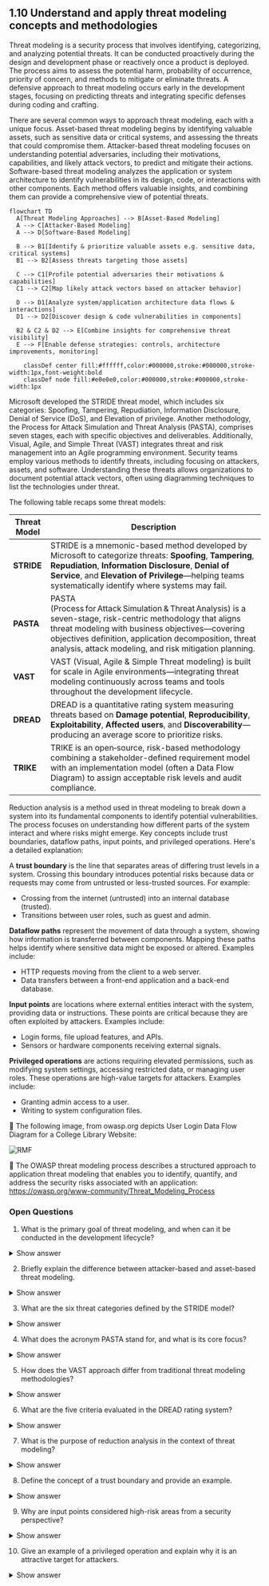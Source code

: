 ## 1.10 Understand and apply threat modeling concepts and methodologies ##

Threat modeling is a security process that involves identifying, categorizing, and analyzing potential threats. It can be conducted proactively during the design and development phase or reactively once a product is deployed. The process aims to assess the potential harm, probability of occurrence, priority of concern, and methods to mitigate or eliminate threats. A defensive approach to threat modeling occurs early in the development stages, focusing on predicting threats and integrating specific defenses during coding and crafting. 

There are several common ways to approach threat modeling, each with a unique focus. Asset-based threat modeling begins by identifying valuable assets, such as sensitive data or critical systems, and assessing the threats that could compromise them. 
Attacker-based threat modeling focuses on understanding potential adversaries, including their motivations, capabilities, and likely attack vectors, to predict and mitigate their actions. Software-based threat modeling analyzes the application or system architecture to identify vulnerabilities in its design, code, or interactions with other components. Each method offers valuable insights, and combining them can provide a comprehensive view of potential threats.

```mermaid
flowchart TD
  A[Threat Modeling Approaches] --> B[Asset-Based Modeling]
  A --> C[Attacker-Based Modeling]
  A --> D[Software-Based Modeling]

  B --> B1[Identify & prioritize valuable assets e.g. sensitive data, critical systems]
  B1 --> B2[Assess threats targeting those assets]

  C --> C1[Profile potential adversaries their motivations & capabilities]
  C1 --> C2[Map likely attack vectors based on attacker behavior]

  D --> D1[Analyze system/application architecture data flows & interactions]
  D1 --> D2[Discover design & code vulnerabilities in components]

  B2 & C2 & D2 --> E[Combine insights for comprehensive threat visibility]
  E --> F[Enable defense strategies: controls, architecture improvements, monitoring]

    classDef center fill:#ffffff,color:#000000,stroke:#000000,stroke-width:1px,font-weight:bold
    classDef node fill:#e0e0e0,color:#000000,stroke:#000000,stroke-width:1px
```

Microsoft developed the STRIDE threat model, which includes six categories: Spoofing, Tampering, Repudiation, Information Disclosure, Denial of Service (DoS), and Elevation of privilege. Another methodology, the Process for Attack Simulation and Threat Analysis (PASTA), comprises seven stages, each with specific objectives and deliverables. Additionally, Visual, Agile, and Simple Threat (VAST) integrates threat and risk management into an Agile programming environment. Security teams employ various methods to identify threats, including focusing on attackers, assets, and software. Understanding these threats allows organizations to document potential attack vectors, often using diagramming techniques to list the technologies under threat.

The following table recaps some threat models:


| Threat Model                 | Description |
|-----------------------------|-------------|
| **STRIDE**                  | STRIDE is a mnemonic-based method developed by Microsoft to categorize threats: **Spoofing**, **Tampering**, **Repudiation**, **Information Disclosure**, **Denial of Service**, and **Elevation of Privilege**—helping teams systematically identify where systems may fail.|
| **PASTA**                   | PASTA (Process for Attack Simulation & Threat Analysis) is a seven-stage, risk-centric methodology that aligns threat modeling with business objectives—covering objectives definition, application decomposition, threat analysis, attack modeling, and risk mitigation planning.|
| **VAST**                    | VAST (Visual, Agile & Simple Threat modeling) is built for scale in Agile environments—integrating threat modeling continuously across teams and tools throughout the development lifecycle. |
| **DREAD**                   | DREAD is a quantitative rating system measuring threats based on **Damage potential**, **Reproducibility**, **Exploitability**, **Affected users**, and **Discoverability**—producing an average score to prioritize risks. |
| **TRIKE**                   | TRIKE is an open‑source, risk-based methodology combining a stakeholder-defined requirement model with an implementation model (often a Data Flow Diagram) to assign acceptable risk levels and audit compliance.|

Reduction analysis is a method used in threat modeling to break down a system into its fundamental components to identify potential vulnerabilities. The process focuses on understanding how different parts of the system interact and where risks might emerge. Key concepts include trust boundaries, dataflow paths, input points, and privileged operations. Here's a detailed explanation:

A **trust boundary** is the line that separates areas of differing trust levels in a system. Crossing this boundary introduces potential risks because data or requests may come from untrusted or less-trusted sources. For example:

- Crossing from the internet (untrusted) into an internal database (trusted).
- Transitions between user roles, such as guest and admin.

**Dataflow paths** represent the movement of data through a system, showing how information is transferred between components. Mapping these paths helps identify where sensitive data might be exposed or altered. Examples include:

- HTTP requests moving from the client to a web server.
- Data transfers between a front-end application and a back-end database.

**Input points** are locations where external entities interact with the system, providing data or instructions. These points are critical because they are often exploited by attackers. Examples include:

- Login forms, file upload features, and APIs.
- Sensors or hardware components receiving external signals.

**Privileged operations** are actions requiring elevated permissions, such as modifying system settings, accessing restricted data, or managing user roles. These operations are high-value targets for attackers. Examples include:

- Granting admin access to a user.
- Writing to system configuration files.

:link: The following image, from owasp.org depicts User Login Data Flow Diagram for a College Library Website:

![RMF](https://github.com/user-attachments/assets/7c3cc10d-1702-4457-aab7-66c8bb923bc2)

:link: The OWASP threat modeling process describes a structured approach to application threat modeling that enables you to identify, quantify, and address the security risks associated with an application: https://owasp.org/www-community/Threat_Modeling_Process

### Open Questions ###

1. What is the primary goal of threat modeling, and when can it be conducted in the development lifecycle?
<details>
  <summary>Show answer</summary>
The primary goal of threat modeling is to identify, categorize, and analyze potential threats to a system. It can be conducted proactively during design and development or reactively after deployment.
</details>

2. Briefly explain the difference between attacker-based and asset-based threat modeling.
<details>
  <summary>Show answer</summary>
Attacker-based threat modeling focuses on understanding the motivations, capabilities, and attack vectors of potential adversaries. In contrast, asset-based threat modeling centers on identifying valuable assets and the threats that could compromise them.
</details>

3. What are the six threat categories defined by the STRIDE model?
<details>
  <summary>Show answer</summary>
The STRIDE model defines six threat categories: Spoofing, Tampering, Repudiation, Information Disclosure, Denial of Service (DoS), and Elevation of Privilege.
</details>

4. What does the acronym PASTA stand for, and what is its core focus?
<details>
  <summary>Show answer</summary>
PASTA stands for Process for Attack Simulation and Threat Analysis. It is a seven-stage methodology primarily focused on assessing risks based on asset value.
</details>

5. How does the VAST approach differ from traditional threat modeling methodologies?
<details>
  <summary>Show answer</summary>
VAST (Visual, Agile, and Simple Threat) integrates threat and risk management directly into an Agile programming environment, making it more dynamic and adaptable compared to traditional methods.
</details>

6. What are the five criteria evaluated in the DREAD rating system?
<details>
  <summary>Show answer</summary>
The DREAD rating system evaluates five criteria: Damage potential, Reproducibility, Exploitability, Affected Users, and Discoverability.
</details>

7. What is the purpose of reduction analysis in the context of threat modeling?
<details>
  <summary>Show answer</summary>
Reduction analysis breaks down a system into its fundamental components to better understand the system's logic, interactions, and potential vulnerabilities. This detailed examination helps pinpoint where risks might emerge.
</details>

8. Define the concept of a trust boundary and provide an example.
<details>
  <summary>Show answer</summary>
A trust boundary is the line that separates areas of differing trust levels in a system. Crossing this boundary introduces potential security risks. An example is the transition from the internet (untrusted) to an internal database (trusted).
</details>

9. Why are input points considered high-risk areas from a security perspective?
<details>
  <summary>Show answer</summary>
Input points are high-risk areas because they provide a direct interface for external entities to interact with the system, offering opportunities for attackers to inject malicious data or commands.
</details>

10. Give an example of a privileged operation and explain why it is an attractive target for attackers.
<details>
  <summary>Show answer</summary>
Granting admin access to a user is an example of a privileged operation. It's an attractive target for attackers because it grants them significant control over the system, potentially allowing them to bypass security measures and access sensitive information.
</details>


